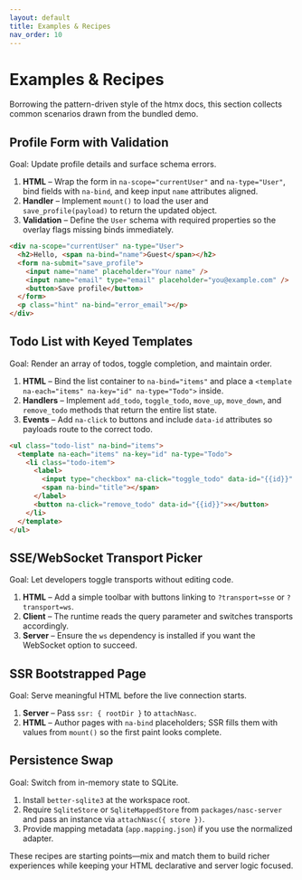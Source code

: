 ```yaml
---
layout: default
title: Examples & Recipes
nav_order: 10
---
```


# Examples & Recipes

Borrowing the pattern-driven style of the htmx docs, this section collects common scenarios drawn from the bundled demo.

## Profile Form with Validation

Goal: Update profile details and surface schema errors.

1. **HTML** – Wrap the form in `na-scope="currentUser"` and `na-type="User"`, bind fields with `na-bind`, and keep input `name` attributes aligned.
2. **Handler** – Implement `mount()` to load the user and `save_profile(payload)` to return the updated object.
3. **Validation** – Define the `User` schema with required properties so the overlay flags missing binds immediately.

```html
<div na-scope="currentUser" na-type="User">
  <h2>Hello, <span na-bind="name">Guest</span></h2>
  <form na-submit="save_profile">
    <input name="name" placeholder="Your name" />
    <input name="email" type="email" placeholder="you@example.com" />
    <button>Save profile</button>
  </form>
  <p class="hint" na-bind="error_email"></p>
</div>
```

## Todo List with Keyed Templates

Goal: Render an array of todos, toggle completion, and maintain order.

1. **HTML** – Bind the list container to `na-bind="items"` and place a `<template na-each="items" na-key="id" na-type="Todo">` inside.
2. **Handlers** – Implement `add_todo`, `toggle_todo`, `move_up`, `move_down`, and `remove_todo` methods that return the entire list state.
3. **Events** – Add `na-click` to buttons and include `data-id` attributes so payloads route to the correct todo.

```html
<ul class="todo-list" na-bind="items">
  <template na-each="items" na-key="id" na-type="Todo">
    <li class="todo-item">
      <label>
        <input type="checkbox" na-click="toggle_todo" data-id="{{id}}" na-bind="completed" />
        <span na-bind="title"></span>
      </label>
      <button na-click="remove_todo" data-id="{{id}}">✕</button>
    </li>
  </template>
</ul>
```

## SSE/WebSocket Transport Picker

Goal: Let developers toggle transports without editing code.

1. **HTML** – Add a simple toolbar with buttons linking to `?transport=sse` or `?transport=ws`.
2. **Client** – The runtime reads the query parameter and switches transports accordingly.
3. **Server** – Ensure the `ws` dependency is installed if you want the WebSocket option to succeed.

## SSR Bootstrapped Page

Goal: Serve meaningful HTML before the live connection starts.

1. **Server** – Pass `ssr: { rootDir }` to `attachNasc`.
2. **HTML** – Author pages with `na-bind` placeholders; SSR fills them with values from `mount()` so the first paint looks complete.

## Persistence Swap

Goal: Switch from in-memory state to SQLite.

1. Install `better-sqlite3` at the workspace root.
2. Require `SqliteStore` or `SqliteMappedStore` from `packages/nasc-server` and pass an instance via `attachNasc({ store })`.
3. Provide mapping metadata (`app.mapping.json`) if you use the normalized adapter.

These recipes are starting points—mix and match them to build richer experiences while keeping your HTML declarative and server logic focused.
